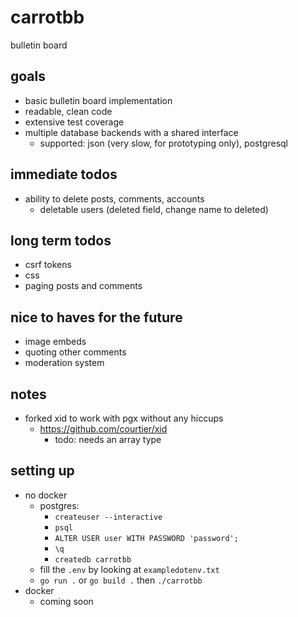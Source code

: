 # carrotbb
bulletin board

## goals
- basic bulletin board implementation
- readable, clean code
- extensive test coverage
- multiple database backends with a shared interface
    - supported: json (very slow, for prototyping only), postgresql

## immediate todos
- ability to delete posts, comments, accounts
    - deletable users (deleted field, change name to deleted)

## long term todos
- csrf tokens
- css
- paging posts and comments

## nice to haves for the future
- image embeds
- quoting other comments
- moderation system

## notes
- forked xid to work with pgx without any hiccups
    - https://github.com/courtier/xid
        - todo: needs an array type

## setting up
- no docker
    - postgres:
        - `createuser --interactive`
        - `psql`
        - `ALTER USER user WITH PASSWORD 'password';`
        - `\q`
        - `createdb carrotbb`
    - fill the `.env` by looking at `exampledotenv.txt`
    - `go run .` or `go build .` then `./carrotbb`
- docker
    - coming soon